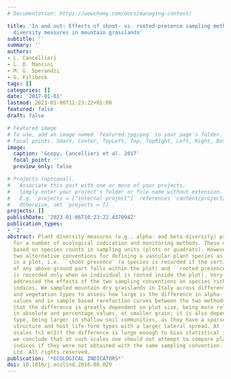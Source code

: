 ```yaml
---
# Documentation: https://wowchemy.com/docs/managing-content/

title: 'In and out: Effects of shoot- vs. rooted-presence sampling methods on plant
  diversity measures in mountain grasslands'
subtitle: ''
summary: ''
authors:
- L. Cancellieri
- L. D. Mancini
- M. G. Sperandii
- G. Filibeck
tags: []
categories: []
date: '2017-01-01'
lastmod: 2023-01-06T11:23:22+01:00
featured: false
draft: false

# Featured image
# To use, add an image named `featured.jpg/png` to your page's folder.
# Focal points: Smart, Center, TopLeft, Top, TopRight, Left, Right, BottomLeft, Bottom, BottomRight.
image:
  caption: '&copy; Cancellieri et al. 2017'
  focal_point: ''
  preview_only: false

# Projects (optional).
#   Associate this post with one or more of your projects.
#   Simply enter your project's folder or file name without extension.
#   E.g. `projects = ["internal-project"]` references `content/project/deep-learning/index.md`.
#   Otherwise, set `projects = []`.
projects: []
publishDate: '2023-01-06T10:23:22.437094Z'
publication_types:
- '2'
abstract: Plant diversity measures (e.g., alpha- and beta-diversity) provide the basis
  for a number of ecological indication and monitoring methods. These measures are
  based on species counts in sampling units (plots or quadrats). However, there are
  two alternative conventions for defining a vascular plant species as ``present″
  in a plot, i.e. ``shoot presence″ (a species is recorded if the vertical projection
  of any above-ground part falls within the plot) and ``rooted presence″ (a species
  is recorded only when an individual is rooted inside the plot). Very few studies
  addressed the effects of the two sampling conventions on species richness and diversity
  indices. We sampled mountain dry grasslands in Italy across different plot sizes
  and vegetation types to assess how large is the difference in alpha- and beta-diversity
  values and in sample based rarefaction curves between the two methods. We found
  that the difference is greatly dependent on plot size, being more relevant, both
  in absolute and percentage values, at smaller grain; it is also dependent on habitat
  type, being larger in shallow-soil communities, as they have a sparser vegetation
  structure and host life-form types with a larger lateral spread. At fine spatial
  scales (<1 m(2)) the difference is large enough to bias statistical inference, and
  we conclude that at such scales one should not attempt to compare plant diversity
  indices if they were not obtained with the same sampling convention. (C) 2016 Elsevier
  Ltd. All rights reserved.
publication: '*ECOLOGICAL INDICATORS*'
doi: 10.1016/j.ecolind.2016.08.029
---
```

